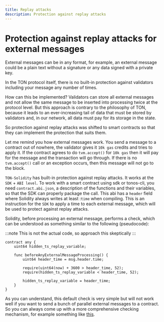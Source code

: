 ```yaml
---
title: Replay attacks
description: Protection against replay attacks
---
```


# Protection against replay attacks for external messages

External messages can be in any format, for example, an external message could be a plain text without a signature or any data signed with a private key.

In the TON protocol itself, there is no built-in protection against validators including your message any number of times.

How can this be implemented? Validators can store all external messages and not allow the same message to be inserted into processing twice at the protocol level. But this approach is contrary to the philosophy of TON, because it leads to an ever-increasing tail of data that must be stored by validators and, in our network, all data must pay for its storage in the state.

So protection against replay attacks was shifted to smart contracts so that they can implement the protection that suits them.

Let me remind you how external messages work. You send a message to a contract out of nowhere, the validator gives it `10k gas` credits and tries to apply it. If the contract agrees to do `tvm.accept()` for `10k gas` then it will pay for the message and the transaction will go through. If there is no `tvm.accept()` call or an exception occurs, then this message will not go to the block.

`TON-Solidity` has built-in protection against replay attacks. It works at the `SDK` + `ABI level`. To work with a smart contract using sdk or tonos-cli, you need `contract.abi.json`, a description of the functions and their variables, so that the SDK can properly package the call. This abi has a `header` field where Solidity always writes at least :`time` when compiling. This is an instruction for the `SDK` to apply a time to each external message, which will be used to protect against replay attacks.

Solidity, before processing an external message, performs a check, which can be understood as something similar to the following (pseudocode):

:::note
This is not the actual code, so approach this skeptically
:::

```solidity
contract any {
    uint64 hidden_ts_replay_variable;
    
    func beforeAnyExternalMessageProcessing() {
        uint64 header_time = msg.header.time;
        
        require(uint64(now) + 3600 > header_time, 52);
        require(hidden_ts_replay_variable < header_time, 52);
        
        hidden_ts_replay_variable = header_time;
    }
}
```

As you can understand, this default check is very simple but will not work well if you want to send a bunch of parallel external messages to a contract. So you can always come up with a more comprehensive checking mechanism, for example something like [this](https://github.com/tonlabs/tonos-se/blob/9466178c356180577c0408882d32e1f3c1c34be7/contracts/giver_v2/GiverV2.sol#L51).
